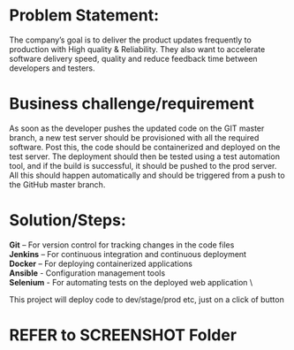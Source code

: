 # Problem Statement:

The company’s goal is to deliver the product updates frequently to production with High quality & 
Reliability. They also want to accelerate software delivery speed, quality and reduce feedback time 
between developers and testers. 

# Business challenge/requirement

As soon as the developer pushes the updated code on the GIT master branch, a new test server should 
be provisioned with all the required software. Post this, the code should be containerized and 
deployed on the test server. 
The deployment should then be tested using a test automation tool, and if the build is successful, it 
should be pushed to the prod server.
All this should happen automatically and should be triggered from a push to the GitHub master 
branch.

# Solution/Steps:

**Git** – For version control for tracking changes in the code files \
**Jenkins** – For continuous integration and continuous deployment \
**Docker** – For deploying containerized applications \
**Ansible** - Configuration management tools \
**Selenium** - For automating tests on the deployed web application \

This project will deploy code to dev/stage/prod etc, just on a click of button

# REFER to SCREENSHOT Folder